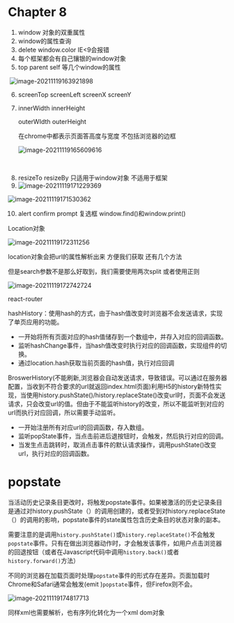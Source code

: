 # Chapter 8

1. window 对象的双重属性
2. window的属性查询
3. delete window.color IE<9会报错
4. 每个框架都会有自己镶银的window对象
5. top  parent self 等几个window的属性 

​     ![image-20211119163921898](D:\Reece_Project\FE\JS_RedTreasureBook\Day2\frame.png)	

6. screenTop screenLeft  screenX  screenY

7. innerWidth  innerHeight

   outerWIdth  outerHeight 

   在chrome中都表示页面答高度与宽度  不包括浏览器的边框

   ![image-20211119165609616](D:\Reece_Project\FE\JS_RedTreasureBook\Day2\inener.png)

​				

8. resizeTo resizeBy 只适用于window对象 不适用于框架
9. ![image-20211119171229369](D:\Reece_Project\FE\JS_RedTreasureBook\Day2\window.open.png)

![image-20211119171530362](D:\Reece_Project\FE\JS_RedTreasureBook\Day2\超时与间接.png)

10. alert confirm prompt 复选框 window.find()和window.print()



Location对象 

![image-20211119172311256](D:\Reece_Project\FE\JS_RedTreasureBook\Day2\location对象.png)

location对象会把url的属性解析出来 方便我们获取 还有几个方法

但是search参数不是那么好取到，我们需要使用两次split  或者使用正则

![image-20211119172742724](C:\Users\15845\AppData\Roaming\Typora\typora-user-images\image-20211119172742724.png)

react-router

hashHistory：使用hash的方式，由于hash值改变时浏览器不会发送请求，实现了单页应用的功能。

-  一开始将所有页面对应的hash值储存到一个数组中，并存入对应的回调函数。 
-  监听hashChange事件，当hash值改变时执行对应的回调函数，实现组件的切换。 
-  通过location.hash获取当前页面的hash值，执行对应回调 

BroswerHistory(不能刷新,浏览器会自动发送请求，导致错误。可以通过在服务器配置，当收到不符合要求的url就返回index.html页面)利用H5的history新特性实现，当使用history.pushState()/history.replaceState()改变url时，页面不会发送请求，只会改变url的值。但由于不能监听history的改变，所以不能监听到对应的url而执行对应回调，所以需要手动监听。

-  一开始注册所有对应url的回调函数，存入数组。 
-  监听popState事件，当点击前进后退按钮时，会触发，然后执行对应的回调。 
-  当发生点击跳转时，取消点击事件的默认请求操作，调用pushState()改变url，执行对应的回调函数。

# popstate

当活动历史记录条目更改时，将触发popstate事件。如果被激活的历史记录条目是通过对history.pushState（）的调用创建的，或者受到对history.replaceState（）的调用的影响，popstate事件的state属性包含历史条目的状态对象的副本。

需要注意的是调用`history.pushState()`或`history.replaceState()`不会触发`popstate`事件。只有在做出浏览器动作时，才会触发该事件，如用户点击浏览器的回退按钮（或者在Javascript代码中调用`history.back()`或者`history.forward()`方法）

不同的浏览器在加载页面时处理`popstate`事件的形式存在差异。页面加载时Chrome和Safari通常会触发(emit )`popstate`事件，但Firefox则不会。



![image-20211119174817713](D:\Reece_Project\FE\JS_RedTreasureBook\Day2\summary.png)





同样xml也需要解析，也有序列化转化为一个xml dom对象 